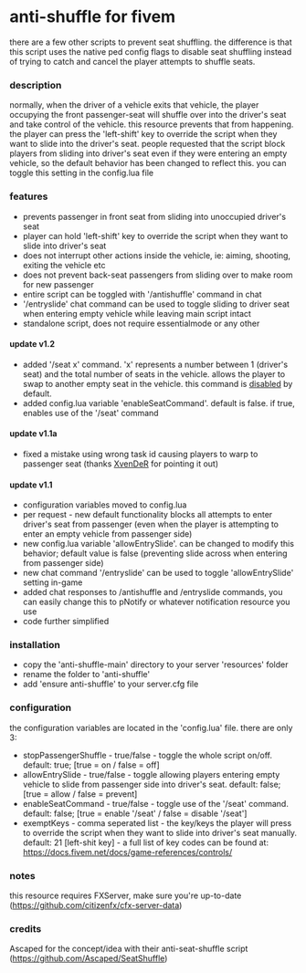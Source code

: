 # anti-shuffle for fivem
there are a few other scripts to prevent seat shuffling. the difference is that this script uses the native ped config flags to disable seat shuffling instead of trying to catch and cancel the player attempts to shuffle seats.

### description
normally, when the driver of a vehicle exits that vehicle, the player occupying the front passenger-seat will shuffle over into the driver's seat and take control of the vehicle. this resource prevents that from happening. the player can press the 'left-shift' key to override the script when they want to slide into the driver's seat. people requested that the script block players from sliding into driver's seat even if they were entering an empty vehicle, so the default behavior has been changed to reflect this. you can toggle this setting in the config.lua file

### features
* prevents passenger in front seat from sliding into unoccupied driver's seat
* player can hold 'left-shift' key to override the script when they want to slide into driver's seat
* does not interrupt other actions inside the vehicle, ie: aiming, shooting, exiting the vehicle etc
* does not prevent back-seat passengers from sliding over to make room for new passenger
* entire script can be toggled with '/antishuffle' command in chat
* '/entryslide' chat command can be used to toggle sliding to driver seat when entering empty vehicle while leaving main script intact
* standalone script, does not require essentialmode or any other

#### update v1.2
 * added '/seat x' command. 'x' represents a number between 1 (driver's seat) and the total number of seats in the vehicle. allows the player to swap to another empty seat in the vehicle. this command is <u>disabled</u> by default.
 * added config.lua variable 'enableSeatCommand'. default is false. if true, enables use of the '/seat' command
#### update v1.1a
 * fixed a mistake using wrong task id causing players to warp to passenger seat (thanks <a href="https://github.com/XvenDeR">XvenDeR</a> for pointing it out)
#### update v1.1
 * configuration variables moved to config.lua
 * per request - new default functionality blocks all attempts to enter driver's seat from passenger (even when the player is attempting to enter an empty vehicle from passenger side)
 * new config.lua variable 'allowEntrySlide'. can be changed to modify this behavior; default value is false (preventing slide across when entering from passenger side)
 * new chat command '/entryslide' can be used to toggle 'allowEntrySlide' setting in-game
 * added chat responses to /antishuffle and /entryslide commands, you can easily change this to pNotify or whatever notification resource you use
 * code further simplified

### installation
* copy the 'anti-shuffle-main' directory to your server 'resources' folder
* rename the folder to 'anti-shuffle'
* add 'ensure anti-shuffle' to your server.cfg file

### configuration
the configuration variables are located in the 'config.lua' file. there are only 3:
* stopPassengerShuffle  - true/false  - toggle the whole script on/off. default: true; [true = on / false = off]
* allowEntrySlide - true/false  - toggle allowing players entering empty vehicle to slide from passenger side into driver's seat. default: false; [true = allow / false = prevent]
* enableSeatCommand - true/false - toggle use of the '/seat' command. default: false; [true = enable '/seat' / false = disable '/seat']
* exemptKeys  - comma seperated list  - the key/keys the player will press to override the script when they want to slide into driver's seat manually. default: 21 [left-shit key]  - a full list of key codes can be found at: https://docs.fivem.net/docs/game-references/controls/

### notes
this resource requires FXServer, make sure you're up-to-date (https://github.com/citizenfx/cfx-server-data)

### credits
Ascaped for the concept/idea with their anti-seat-shuffle script (https://github.com/Ascaped/SeatShuffle)
